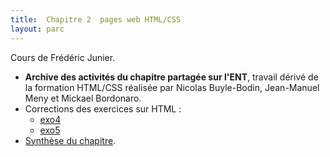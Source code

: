 ```yaml
---
title:  Chapitre 2  pages web HTML/CSS
layout: parc
---
```




Cours de Frédéric Junier.


* **Archive des activités du chapitre partagée sur l'ENT**, travail dérivé de la formation HTML/CSS réalisée par Nicolas Buyle-Bodin, Jean-Manuel Meny et Mickael Bordonaro.
* Corrections des exercices sur HTML :
    * [exo4](https://repl.it/@fredericjunier/CorrigeExo4)
    * [exo5](https://repl.it/@fredericjunier/corrigeExo5)
* [Synthèse du chapitre](chapitre2/memo/MemoHTML-CSS-2020.pdf).

